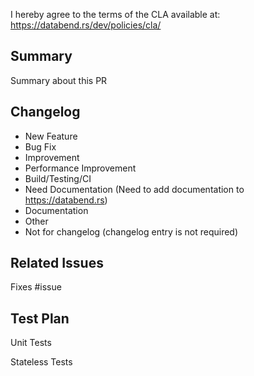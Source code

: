 I hereby agree to the terms of the CLA available at: https://databend.rs/dev/policies/cla/

## Summary

Summary about this PR

## Changelog

- New Feature
- Bug Fix
- Improvement
- Performance Improvement
- Build/Testing/CI
- Need Documentation (Need to add documentation to https://databend.rs)
- Documentation
- Other 
- Not for changelog (changelog entry is not required)

## Related Issues

Fixes #issue

## Test Plan

Unit Tests

Stateless Tests

